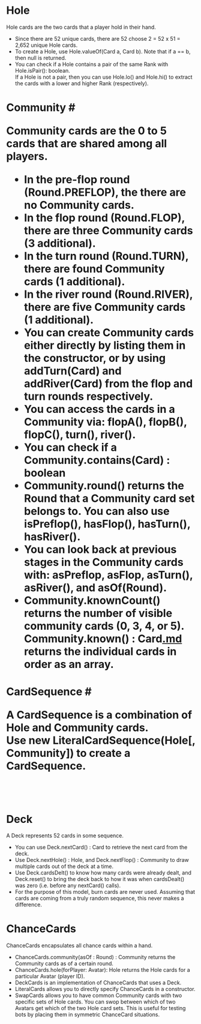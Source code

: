 # Hole #

Hole cards are the two cards that a player hold in their hand.
  * Since there are 52 unique cards, there are 52 choose 2 = 52 x 51 = 2,652 unique Hole cards.
  * To create a Hole, use Hole.valueOf(Card a, Card b). Note that if a == b, then null is returned.
  * You can check if a Hole contains a pair of the same Rank with Hole.isPair(): boolean.<br> If a Hole is not a pair, then you can use Hole.lo() and Hole.hi() to extract the cards with a lower and higher Rank (respectively).</li></ul>


<h1>Community #

Community cards are the 0 to 5 cards that are shared among all players.
  * In the pre-flop round (Round.PREFLOP), the there are no Community cards.
  * In the flop round (Round.FLOP), there are three Community cards (3 additional).
  * In the turn round (Round.TURN), there are found Community cards (1 additional).
  * In the river round (Round.RIVER), there are five Community cards (1 additional).
  * You can create Community cards either directly by listing them in the constructor, or by using addTurn(Card) and addRiver(Card) from the flop and turn rounds respectively.
  * You can access the cards in a Community via: flopA(), flopB(), flopC(), turn(), river().
  * You can check if a Community.contains(Card) : boolean
  * Community.round() returns the Round that a Community card set belongs to. You can also use isPreflop(), hasFlop(), hasTurn(), hasRiver().
  * You can look back at previous stages in the Community cards with: asPreflop, asFlop, asTurn(), asRiver(), and asOf(Round).
  * Community.knownCount() returns the number of visible community cards (0, 3, 4, or 5).<br> Community.known() : Card<a href='.md'>.md</a> returns the individual cards in order as an array.</li></ul>


<h1>CardSequence #

A CardSequence is a combination of Hole and Community cards.<br>
Use new LiteralCardSequence(Hole[, Community]) to create a CardSequence.<br>
<br>
<br>
<h1>Deck</h1>

A Deck represents 52 cards in some sequence.<br>
<ul><li>You can use Deck.nextCard() : Card to retrieve the next card from the deck.<br>
</li><li>Use Deck.nextHole() : Hole, and Deck.nextFlop() : Community to draw multiple cards out of the deck at a time.<br>
</li><li>Use Deck.cardsDelt() to know how many cards were already dealt, and Deck.reset() to bring the deck back to how it was when cardsDealt() was zero (i.e. before any nextCard() calls).<br>
</li><li>For the purpose of this model, burn cards are never used.  Assuming that cards are coming from a truly random sequence, this never makes a difference.</li></ul>


<h1>ChanceCards</h1>

ChanceCards encapsulates all chance cards within a hand.<br>
<ul><li>ChanceCards.community(asOf : Round) : Community returns the Community cards as of a certain round.<br>
</li><li>ChanceCards.hole(forPlayer: Avatar): Hole returns the Hole cards for a particular Avatar (player ID).<br>
</li><li>DeckCards is an implementation of ChanceCards that uses a Deck.<br>
</li><li>LiteralCards allows you to directly specify ChanceCards in a constructor.<br>
</li><li>SwapCards allows you to have common Community cards with two specific sets of Hole cards.  You can swop between which of two Avatars get which of the two Hole card sets.  This is useful for testing bots by placing them in symmetric ChanceCard situations.